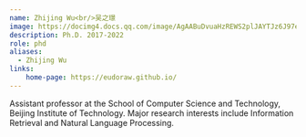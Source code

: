 ```yaml
---
name: Zhijing Wu<br/>吴之璟
image: https://docimg4.docs.qq.com/image/AgAABuDvuaHzREWS2plJAYTJz6J97elm.jpeg?w=1280&h=1280&_type=jpeg
description: Ph.D. 2017-2022
role: phd
aliases:
  - Zhijing Wu
links: 
    home-page: https://eudoraw.github.io/
---
```


Assistant professor at the School of Computer Science and Technology, Beijing Institute of Technology. Major research interests include Information Retrieval and Natural Language Processing.